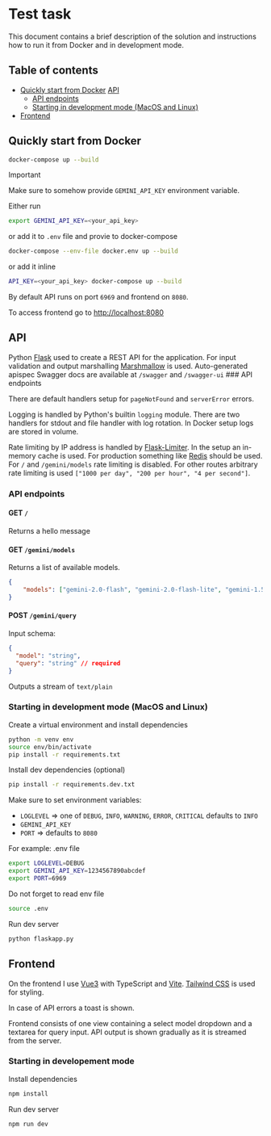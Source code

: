 # Test task

This document contains a brief description of the solution and instructions how to run it from Docker and in development mode.

## Table of contents

- [Quickly start from Docker](#quickly-start-from-docker) [API](#api)
  - [API endpoints](#api-endpoints)
  - [Starting in development mode (MacOS and Linux)](#starting-in-development-mode-macos-and-linux)
- [Frontend](#frontend)

## Quickly start from Docker

```bash
docker-compose up --build
```
> [!IMPORTANT]
> Make sure to somehow provide `GEMINI_API_KEY` environment variable.

Either run
```bash
export GEMINI_API_KEY=<your_api_key>
```

or add it to `.env` file and provie to docker-compose
```bash
docker-compose --env-file docker.env up --build
```

or add it inline
```bash
API_KEY=<your_api_key> docker-compose up --build
```

By default API runs on port `6969` and frontend on `8080`.

To access frontend go to [http://localhost:8080](http://localhost:8080)

## API

Python [Flask](https://flask.palletsprojects.com/en/stable/) used to create a REST API for the application.
For input validation and output marshalling [Marshmallow](https://marshmallow.readthedocs.io/en/3.x-line/) is used.
Auto-generated apispec Swagger docs are available at `/swagger` and `/swagger-ui` ### API endpoints

There are default handlers setup for `pageNotFound` and `serverError` errors.

Logging is handled by Python's builtin `logging` module. There are two handlers for stdout and file handler with log rotation.
In Docker setup logs are stored in volume.

Rate limiting by IP address is handled by [Flask-Limiter](https://flask-limiter.readthedocs.io/en/stable/). In the setup an in-memory cache is used.
For production something like [Redis](https://redis.io/) should be used.
For `/` and `/gemini/models` rate limiting is disabled.
For other routes arbitrary rate limiting is used `["1000 per day", "200 per hour", "4 per second"]`.

### API endpoints

#### GET `/`
Returns a hello message

#### GET `/gemini/models`
Returns a list of available models.
```json
{
    "models": ["gemini-2.0-flash", "gemini-2.0-flash-lite", "gemini-1.5-pro"]
}
```

#### POST `/gemini/query`
Input schema:
```json
{
  "model": "string",
  "query": "string" // required
}
```
Outputs a stream of `text/plain`

### Starting in development mode (MacOS and Linux)

Create a virtual environment and install dependencies
```bash
python -m venv env
source env/bin/activate
pip install -r requirements.txt
```

Install dev dependencies (optional)
```bash
pip install -r requirements.dev.txt
```

Make sure to set environment variables:
- `LOGLEVEL` => one of `DEBUG`, `INFO`, `WARNING`, `ERROR`, `CRITICAL` defaults to `INFO`
- `GEMINI_API_KEY`
- `PORT` => defaults to `8080`

For example:
.env file
```bash
export LOGLEVEL=DEBUG
export GEMINI_API_KEY=1234567890abcdef
export PORT=6969
```

Do not forget to read env file
```bash
source .env
```

Run dev server
```bash
python flaskapp.py
```

## Frontend

On the frontend I use [Vue3](https://vuejs.org/) with TypeScript and [Vite](https://vite.dev/).
[Tailwind CSS](https://tailwindcss.com/) is used for styling.

In case of API errors a toast is shown.

Frontend consists of one view containing a select model dropdown and a textarea for query input.
API output is shown gradually as it is streamed from the server.

### Starting in developement mode

Install dependencies
```bash
npm install
```

Run dev server
```bash
npm run dev
```
